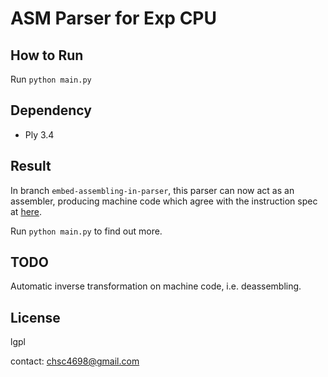 ASM Parser for Exp CPU
====

How to Run
----

Run `python main.py`


Dependency
----

* Ply 3.4


Result
----

In branch `embed-assembling-in-parser`, this parser can now act as an assembler,
producing machine code which agree with the instruction spec
 at [here](https://github.com/brickgao/CPU_Exercise/blob/master/op_codes.md ).

Run `python main.py` to find out more.


TODO
----

Automatic inverse transformation on machine code, i.e. deassembling.


License
----

lgpl


contact: chsc4698@gmail.com


